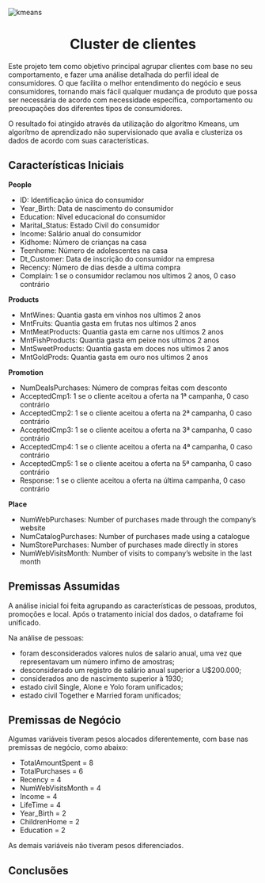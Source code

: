 ![kmeans](https://user-images.githubusercontent.com/103456938/215295758-5c829740-d256-42ae-9f9b-77c4bb1b9205.jpg)

<h1 align="center"> Cluster de clientes </h1>

Este projeto tem como objetivo principal agrupar clientes com base no seu comportamento, e fazer uma análise detalhada do perfil ideal de consumidores. O que facilita o melhor entendimento do negócio e seus consumidores, tornando mais fácil qualquer mudança de produto que possa ser necessária de acordo com necessidade específica, comportamento ou preocupações dos diferentes tipos de consumidores. 

O resultado foi atingido através da utilização do algorítmo Kmeans, um algorítmo de aprendizado não supervisionado que avalia e clusteriza os dados de acordo com suas características. 


## Características Iniciais

**People**

* ID: Identificação única do consumidor
* Year_Birth: Data de nascimento do consumidor
* Education: Nível educacional do consumidor
* Marital_Status: Estado Civil do consumidor
* Income: Salário anual do consumidor
* Kidhome: Número de crianças na casa
* Teenhome: Número de adolescentes na casa
* Dt_Customer: Data de inscrição do consumidor na empresa
* Recency: Número de dias desde a ultima compra
* Complain: 1 se o consumidor reclamou nos ultimos 2 anos, 0 caso contrário

**Products**

* MntWines: Quantia gasta em vinhos nos ultimos 2 anos
* MntFruits: Quantia gasta em frutas nos ultimos 2 anos
* MntMeatProducts: Quantia gasta em carne nos ultimos 2 anos
* MntFishProducts: Quantia gasta em peixe nos ultimos 2 anos
* MntSweetProducts: Quantia gasta em doces nos ultimos 2 anos
* MntGoldProds: Quantia gasta em ouro nos ultimos 2 anos

**Promotion**

* NumDealsPurchases: Número de compras feitas com desconto
* AcceptedCmp1: 1 se o cliente aceitou a oferta na 1ª campanha, 0 caso contrário
* AcceptedCmp2: 1 se o cliente aceitou a oferta na 2ª campanha, 0 caso contrário
* AcceptedCmp3: 1 se o cliente aceitou a oferta na 3ª campanha, 0 caso contrário
* AcceptedCmp4: 1 se o cliente aceitou a oferta na 4ª campanha, 0 caso contrário
* AcceptedCmp5: 1 se o cliente aceitou a oferta na 5ª campanha, 0 caso contrário
* Response: 1 se o cliente aceitou a oferta na última campanha, 0 caso contrário

**Place**

* NumWebPurchases: Number of purchases made through the company’s website
* NumCatalogPurchases: Number of purchases made using a catalogue
* NumStorePurchases: Number of purchases made directly in stores
* NumWebVisitsMonth: Number of visits to company’s website in the last month

## Premissas Assumidas

A análise inicial foi feita agrupando as características de pessoas, produtos, promoções e local. Após o tratamento inicial dos dados, o dataframe foi unificado.

Na análise de pessoas: 
* foram desconsiderados valores nulos de salario anual, uma vez que representavam um número infimo de amostras;
* desconsiderado um registro de salário anual superior a U$200.000;
* considerados ano de nascimento superior à 1930;
* estado civil Single, Alone e Yolo foram unificados;
* estado civil Together e Married foram unificados;

## Premissas de Negócio
Algumas variáveis tiveram pesos alocados diferentemente, com base nas premissas de negócio, como abaixo:
* TotalAmountSpent = 8
* TotalPurchases = 6
* Recency = 4
* NumWebVisitsMonth = 4
* Income = 4
* LifeTime = 4
* Year_Birth = 2
* ChildrenHome = 2
* Education = 2

As demais variáveis não tiveram pesos diferenciados.


## Conclusões























